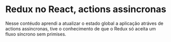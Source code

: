 # Redux no React, actions assincronas

Nesse contéudo aprendi a atualizar o estado global a aplicação atráves de actions assincronas, tive o conhecimento de que o Redux só aceita um fluxo síncrono sem primises.